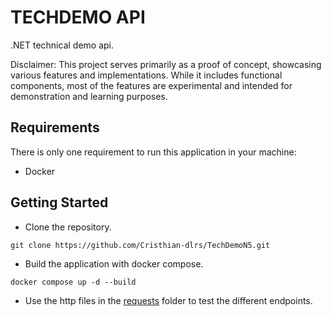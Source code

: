 # TECHDEMO API

.NET technical demo api.

Disclaimer: This project serves primarily as a proof of concept, showcasing various features and implementations. While it includes functional components, most of the features are experimental and intended for demonstration and learning purposes.

## Requirements

There is only one requirement to run this application in your machine:

- Docker

## Getting Started

- Clone the repository.

```
git clone https://github.com/Cristhian-dlrs/TechDemoN5.git 
```

- Build the application with docker compose.

```
docker compose up -d --build
```

- Use the http files in the [requests](requests/) folder to test the different endpoints.
